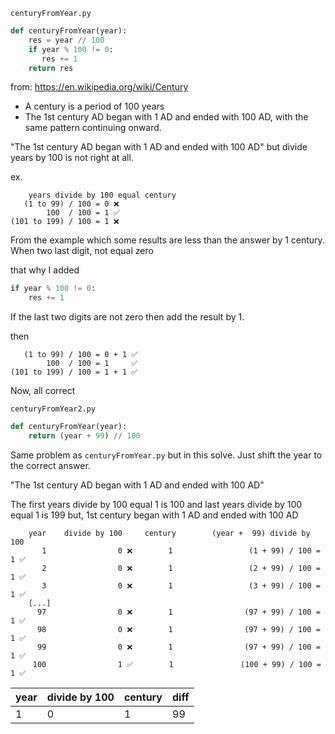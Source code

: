 `centuryFromYear.py`

```python
def centuryFromYear(year):
    res = year // 100
    if year % 100 != 0:
       res += 1
    return res
```

from: https://en.wikipedia.org/wiki/Century

- A century is a period of 100 years
- The 1st century AD began with 1 AD and ended with 100 AD, with the same pattern continuing onward.

"The 1st century AD began with 1 AD and ended with 100 AD" but divide years by 100 is not right at all.

ex.

```
    years divide by 100 equal century
   (1 to 99) / 100 = 0 ❌
        100  / 100 = 1 ✅
(101 to 199) / 100 = 1 ❌
```

From the example which some results are less than the answer by 1 century. When two last digit, not equal zero

that why I added

```python
if year % 100 != 0:
    res += 1
```

If the last two digits are not zero then add the result by 1.

then

```
   (1 to 99) / 100 = 0 + 1 ✅
        100  / 100 = 1     ✅
(101 to 199) / 100 = 1 + 1 ✅
```

Now, all correct

`centuryFromYear2.py`

```python
def centuryFromYear(year):
    return (year + 99) // 100
```

Same problem as `centuryFromYear.py` but in this solve. Just shift the year to the correct answer.

"The 1st century AD began with 1 AD and ended with 100 AD"

The first years divide by 100 equal 1 is 100 and last years divide by 100 equal 1 is 199 but, 1st century began with 1 AD and ended with 100 AD

```
	year	divide by 100	  century		 (year +  99) divide by 100
	   1			    0 ❌   	   1		  	  	 (1 + 99) / 100 = 1 ✅
	   2			    0 ❌   	   1		  		 (2 + 99) / 100 = 1 ✅
	   3			    0 ❌ 	   1		  		 (3 + 99) / 100 = 1 ✅
	[...]
	  97			    0 ❌   	   1		  		(97 + 99) / 100 = 1 ✅
	  98			    0 ❌   	   1		  		(97 + 99) / 100 = 1 ✅
	  99			    0 ❌   	   1		  		(97 + 99) / 100 = 1 ✅
	 100			    1 ✅   	   1		  	   (100 + 99) / 100 = 1 ✅
```

|year| divide by 100|century|diff|
|---|---|---|---|
|1|0|1|99